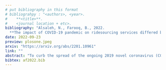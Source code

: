 ```yaml
---
# put bibliography in this format
# bibliograhpy : "<authors>, <year>.
#    **<title>**.
#    <journal location + etc>.
bibliography: "Alsaleh, N., Farooq, B., 2022.
  **The impact of COVID-19 pandemic on ridesourcing services differed between small towns and large cities**. PLOS ONE" # surround Title with **<title>**
date: 2022-09-23
preview: plosone.jpeg
arxiv: "https://arxiv.org/abs/2201.10961"
link: ""
abstract: "To curb the spread of the ongoing 2019 novel coronavirus (COVID-19), authorities have adopted several non-pharmaceutical (NPIs) and pharmaceutical interventions, which significantly affected our daily activities and mobility patterns. However, it is still unclear how severity of NPIs, COVID-19-related variables, and vaccination rates have affected demand for ridesourcing services, and whether these effects vary across small towns and large cities. We analyzed over 220 million ride requests in the City of Chicago (population: 2.7 million), Illinois, and 52 thousand in the Town of Innisfil (population: 37 thousand), Ontario, to investigate the impact of the COVID-19 pandemic on the ridesourcing demand in the two locations. Overall, the pandemic resulted in fewer trips in areas with higher proportions of seniors and more trips to parks and green spaces. Ridesourcing demand was adversely affected by the stringency index and COVID-19-related variables, and positively affected by vaccination rates. However, compared to Innisfil, ridesourcing services in Chicago experienced higher reductions in demand, were more affected by the number of hospitalizations and deaths, were less impacted by vaccination rates, and had lower recovery rates."
bibtex: af2022.bib
---
```

